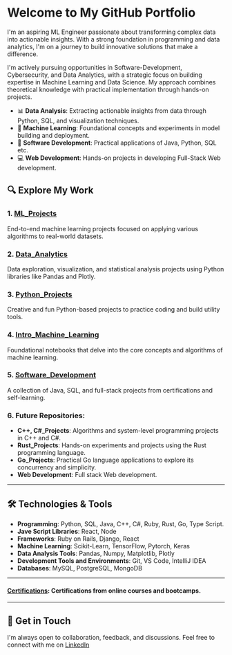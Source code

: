 # Welcome to My GitHub Portfolio

I'm an aspiring ML Engineer passionate about transforming complex data into actionable insights. With a strong foundation in programming and data analytics, I'm on a journey to build innovative solutions that make a difference.

I'm actively pursuing opportunities in Software-Development, Cybersecurity, and Data Analytics, with a strategic focus on building expertise in Machine Learning and Data Science. My approach combines theoretical knowledge with practical implementation through hands-on projects.
  
- 📊 **Data Analysis**: Extracting actionable insights from data through Python, SQL, and visualization techniques.  
- 🧠 **Machine Learning**: Foundational concepts and experiments in model building and deployment.
- 🔧 **Software Development**: Practical applications of Java, Python, SQL etc. 
- 💻 **Web Development**: Hands-on projects in developing Full-Stack Web development.    

## 🔍 Explore My Work  

### 1. [ML_Projects](https://github.com/VinodAnbalagan/ML_Projects)
End-to-end machine learning projects focused on applying various algorithms to real-world datasets.

### 2. [Data_Analytics](https://github.com/VinodAnbalagan/Data_Analytics)
Data exploration, visualization, and statistical analysis projects using Python libraries like Pandas and Plotly.

### 3. [Python_Projects](https://github.com/VinodAnbalagan/Python_Projects)
Creative and fun Python-based projects to practice coding and build utility tools.

### 4. [Intro_Machine_Learning](https://github.com/VinodAnbalagan/Intro_Machine_Learning)
Foundational notebooks that delve into the core concepts and algorithms of machine learning.

### 5. [Software_Development](https://github.com/VinodAnbalagan/Software-Development-)
A collection of Java, SQL, and full-stack projects from certifications and self-learning.

### 6. Future Repositories:
- **C++, C#_Projects**: Algorithms and system-level programming projects in C++ and C#.
- **Rust_Projects**: Hands-on experiments and projects using the Rust programming language.
- **Go_Projects**: Practical Go language applications to explore its concurrency and simplicity.
- **Web Development**: Full stack Web development.
 
---

## 🛠 Technologies & Tools
- **Programming**: Python, SQL, Java, C++, C#, Ruby, Rust, Go, Type Script. 
- **Jave Script Libraries**: React, Node
- **Frameworks**: Ruby on Rails, Django, React
- **Machine Learning**: Scikit-Learn, TensorFlow, Pytorch, Keras
- **Data Analysis Tools**: Pandas, Numpy, Matplotlib, Plotly
- **Development Tools and Environments**: Git, VS Code, IntelliJ IDEA
- **Databases**: MySQL, PostgreSQL, MongoDB

---
#### [Certifications](https://github.com/VinodAnbalagan/Certifications-.git): Certifications from online courses and bootcamps. 
---

## 🤝 Get in Touch
I'm always open to collaboration, feedback, and discussions. Feel free to connect with me on [LinkedIn](https://www.linkedin.com/in/vinod-anbalagan/)
